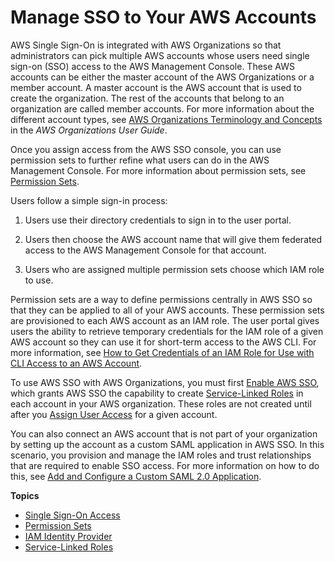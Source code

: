 # Manage SSO to Your AWS Accounts<a name="manage-your-accounts"></a>

AWS Single Sign\-On is integrated with AWS Organizations so that administrators can pick multiple AWS accounts whose users need single sign\-on \(SSO\) access to the AWS Management Console\. These AWS accounts can be either the master account of the AWS Organizations or a member account\. A master account is the AWS account that is used to create the organization\. The rest of the accounts that belong to an organization are called member accounts\. For more information about the different account types, see [AWS Organizations Terminology and Concepts](http://docs.aws.amazon.com/organizations/latest/userguide/orgs_getting-started_concepts.html) in the *AWS Organizations User Guide*\.

Once you assign access from the AWS SSO console, you can use permission sets to further refine what users can do in the AWS Management Console\. For more information about permission sets, see [Permission Sets](permissionsets.md)\. 

Users follow a simple sign\-in process:

1. Users use their directory credentials to sign in to the user portal\.

1. Users then choose the AWS account name that will give them federated access to the AWS Management Console for that account\.

1. Users who are assigned multiple permission sets choose which IAM role to use\.

Permission sets are a way to define permissions centrally in AWS SSO so that they can be applied to all of your AWS accounts\. These permission sets are provisioned to each AWS account as an IAM role\. The user portal gives users the ability to retrieve temporary credentials for the IAM role of a given AWS account so they can use it for short\-term access to the AWS CLI\. For more information, see [How to Get Credentials of an IAM Role for Use with CLI Access to an AWS Account](howtogetcredentials.md)\.

To use AWS SSO with AWS Organizations, you must first [Enable AWS SSO](step1.md), which grants AWS SSO the capability to create [Service\-Linked Roles](slrconcept.md) in each account in your AWS organization\. These roles are not created until after you [Assign User Access](useraccess.md#assignusers) for a given account\.

You can also connect an AWS account that is not part of your organization by setting up the account as a custom SAML application in AWS SSO\. In this scenario, you provision and manage the IAM roles and trust relationships that are required to enable SSO access\. For more information on how to do this, see [Add and Configure a Custom SAML 2\.0 Application](samlapps.md#addconfigcustomapp)\.

**Topics**
+ [Single Sign\-On Access](useraccess.md)
+ [Permission Sets](permissionsets.md)
+ [IAM Identity Provider](idp.md)
+ [Service\-Linked Roles](slrconcept.md)